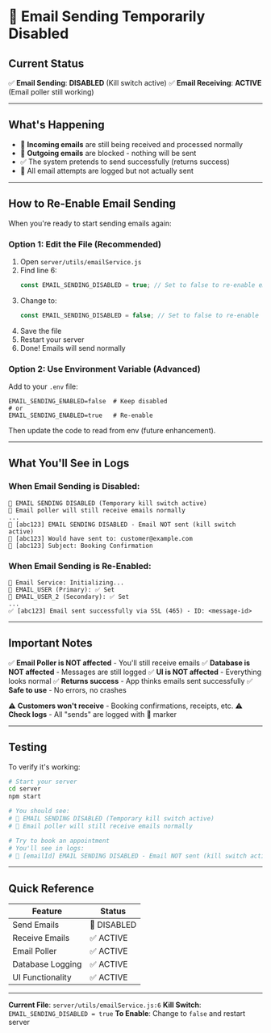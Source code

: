 # 🚫 Email Sending Temporarily Disabled

## Current Status

✅ **Email Sending**: **DISABLED** (Kill switch active)
✅ **Email Receiving**: **ACTIVE** (Email poller still working)

---

## What's Happening

- 📧 **Incoming emails** are still being received and processed normally
- 🚫 **Outgoing emails** are blocked - nothing will be sent
- ✅ The system pretends to send successfully (returns success)
- 📝 All email attempts are logged but not actually sent

---

## How to Re-Enable Email Sending

When you're ready to start sending emails again:

### Option 1: Edit the File (Recommended)

1. Open `server/utils/emailService.js`
2. Find line 6:
   ```javascript
   const EMAIL_SENDING_DISABLED = true; // Set to false to re-enable email sending
   ```
3. Change to:
   ```javascript
   const EMAIL_SENDING_DISABLED = false; // Set to false to re-enable email sending
   ```
4. Save the file
5. Restart your server
6. Done! Emails will send normally

### Option 2: Use Environment Variable (Advanced)

Add to your `.env` file:
```env
EMAIL_SENDING_ENABLED=false  # Keep disabled
# or
EMAIL_SENDING_ENABLED=true   # Re-enable
```

Then update the code to read from env (future enhancement).

---

## What You'll See in Logs

### When Email Sending is Disabled:
```
🚫 EMAIL SENDING DISABLED (Temporary kill switch active)
📧 Email poller will still receive emails normally
...
🚫 [abc123] EMAIL SENDING DISABLED - Email NOT sent (kill switch active)
📧 [abc123] Would have sent to: customer@example.com
📧 [abc123] Subject: Booking Confirmation
```

### When Email Sending is Re-Enabled:
```
📧 Email Service: Initializing...
📧 EMAIL_USER (Primary): ✅ Set
📧 EMAIL_USER_2 (Secondary): ✅ Set
...
✅ [abc123] Email sent successfully via SSL (465) - ID: <message-id>
```

---

## Important Notes

✅ **Email Poller is NOT affected** - You'll still receive emails
✅ **Database is NOT affected** - Messages are still logged
✅ **UI is NOT affected** - Everything looks normal
✅ **Returns success** - App thinks emails sent successfully
✅ **Safe to use** - No errors, no crashes

⚠️ **Customers won't receive** - Booking confirmations, receipts, etc.
⚠️ **Check logs** - All "sends" are logged with 🚫 marker

---

## Testing

To verify it's working:

```bash
# Start your server
cd server
npm start

# You should see:
# 🚫 EMAIL SENDING DISABLED (Temporary kill switch active)
# 📧 Email poller will still receive emails normally

# Try to book an appointment
# You'll see in logs:
# 🚫 [emailId] EMAIL SENDING DISABLED - Email NOT sent (kill switch active)
```

---

## Quick Reference

| Feature | Status |
|---------|--------|
| Send Emails | 🚫 DISABLED |
| Receive Emails | ✅ ACTIVE |
| Email Poller | ✅ ACTIVE |
| Database Logging | ✅ ACTIVE |
| UI Functionality | ✅ ACTIVE |

---

**Current File**: `server/utils/emailService.js:6`
**Kill Switch**: `EMAIL_SENDING_DISABLED = true`
**To Enable**: Change to `false` and restart server
